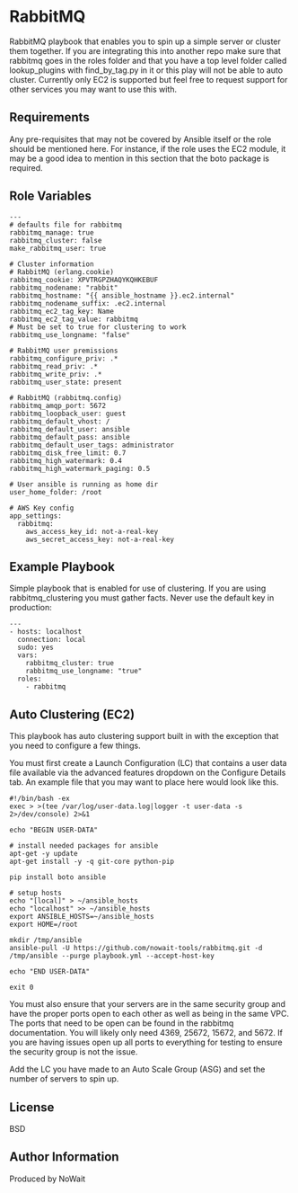 RabbitMQ
=========

RabbitMQ playbook that enables you to spin up a simple server or cluster them together. If you are integrating this into another repo make sure that rabbitmq goes in the roles folder and that you have a top level folder called lookup_plugins with find_by_tag.py in it or this play will not be able to auto cluster. Currently only EC2 is supported but feel free to request support for other services you may want to use this with.

Requirements
------------

Any pre-requisites that may not be covered by Ansible itself or the role should be mentioned here. For instance, if the role uses the EC2 module, it may be a good idea to mention in this section that the boto package is required.

Role Variables
--------------

    ---
    # defaults file for rabbitmq
    rabbitmq_manage: true
    rabbitmq_cluster: false
    make_rabbitmq_user: true

    # Cluster information
    # RabbitMQ (erlang.cookie)
    rabbitmq_cookie: XPVTRGPZHAQYKQHKEBUF
    rabbitmq_nodename: "rabbit"
    rabbitmq_hostname: "{{ ansible_hostname }}.ec2.internal"
    rabbitmq_nodename_suffix: .ec2.internal
    rabbitmq_ec2_tag_key: Name
    rabbitmq_ec2_tag_value: rabbitmq
    # Must be set to true for clustering to work
    rabbitmq_use_longname: "false"

    # RabbitMQ user premissions
    rabbitmq_configure_priv: .*
    rabbitmq_read_priv: .*
    rabbitmq_write_priv: .*
    rabbitmq_user_state: present

    # RabbitMQ (rabbitmq.config)
    rabbitmq_amqp_port: 5672
    rabbitmq_loopback_user: guest
    rabbitmq_default_vhost: /
    rabbitmq_default_user: ansible
    rabbitmq_default_pass: ansible
    rabbitmq_default_user_tags: administrator
    rabbitmq_disk_free_limit: 0.7
    rabbitmq_high_watermark: 0.4
    rabbitmq_high_watermark_paging: 0.5

    # User ansible is running as home dir
    user_home_folder: /root

    # AWS Key config
    app_settings:
      rabbitmq:
        aws_access_key_id: not-a-real-key
        aws_secret_access_key: not-a-real-key



Example Playbook
----------------

Simple playbook that is enabled for use of clustering. If you are using rabbitmq_clustering you must gather facts. Never use the default key in production:

    ---
    - hosts: localhost
      connection: local
      sudo: yes
      vars:
        rabbitmq_cluster: true
        rabbitmq_use_longname: "true"
      roles:
        - rabbitmq

Auto Clustering (EC2)
---------------------

This playbook has auto clustering support built in with the exception that you need to configure a few things.

You must first create a Launch Configuration (LC) that contains a user data file available via the advanced features dropdown on the Configure Details tab. An example file that you may want to place here would look like this.

    #!/bin/bash -ex
    exec > >(tee /var/log/user-data.log|logger -t user-data -s 2>/dev/console) 2>&1

    echo "BEGIN USER-DATA"

    # install needed packages for ansible
    apt-get -y update
    apt-get install -y -q git-core python-pip

    pip install boto ansible

    # setup hosts
    echo "[local]" > ~/ansible_hosts
    echo "localhost" >> ~/ansible_hosts
    export ANSIBLE_HOSTS=~/ansible_hosts
    export HOME=/root

    mkdir /tmp/ansible
    ansible-pull -U https://github.com/nowait-tools/rabbitmq.git -d /tmp/ansible --purge playbook.yml --accept-host-key

    echo "END USER-DATA"

    exit 0

You must also ensure that your servers are in the same security group and have the proper ports open to each other as well as being in the same VPC. The ports that need to be open can be found in the rabbitmq documentation. You will likely only need 4369, 25672, 15672, and 5672. If you are having issues open up all ports to everything for testing to ensure the security group is not the issue.

Add the LC you have made to an Auto Scale Group (ASG) and set the number of servers to spin up.

License
-------

BSD

Author Information
------------------

Produced by NoWait
